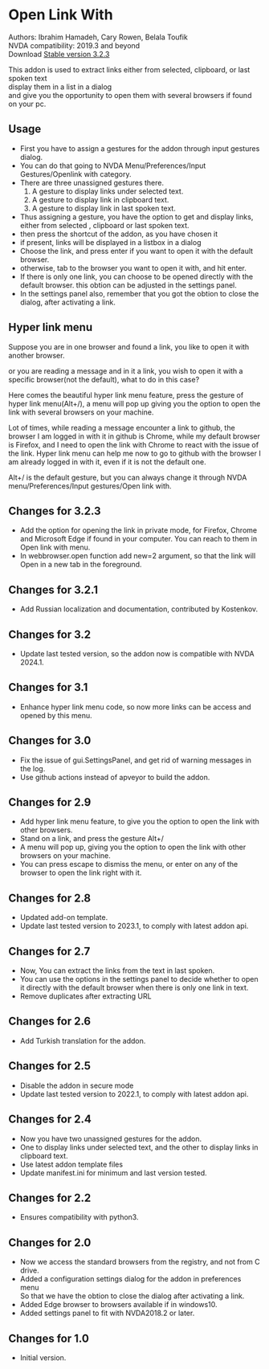 # Open Link With #

Authors: Ibrahim Hamadeh, Cary Rowen, Belala Toufik  
NVDA compatibility: 2019.3 and beyond   
Download [Stable version 3.2.3][1]  

This addon is used to extract links either from selected, clipboard, or last spoken text  
display them in a list in a dialog  
and give you the opportunity to open them with several browsers if found on your pc.

## Usage

*	First you have to assign a gestures for the addon through input gestures dialog.  
*	You can do that going to NVDA Menu/Preferences/Input Gestures/Openlink with category.  
*	There are three unassigned gestures there.  
	1.	A gesture to display links under selected text.  
	2.	A gesture to display link in clipboard text.  
	3.	A gesture to display link in last spoken text.  
*	Thus assigning a gesture, you have the option to get and display links, either from selected , clipboard or last spoken text.  
*	then press the shortcut of the addon, as you have chosen it  
*	if present, links will be displayed in a listbox in a dialog  
*	Choose the link, and press enter if you want to open it with the default browser.  
*	otherwise, tab to the browser you want to open it with, and hit enter.  
*	If there is only one link, you can choose to be opened  directly with the default browser. this obtion can be adjusted in the settings panel.
*	In the settings panel also, remember that you got the obtion to close the dialog, after activating a link.  

## Hyper link menu

Suppose you are in one browser and found a link, you like to open it with another browser.

or you are reading a message and in it a link, you wish to open it with a specific browser(not the default), what to do in this case?

Here comes the beautiful hyper link menu feature, press the gesture of hyper link menu(Alt+/), a menu will pop up giving you the option to open the link with several browsers on your machine.

Lot of times, while reading a message encounter a link to github, the browser I am logged in with it in github is Chrome, while my default browser is Firefox, and I need to open the link with Chrome to react with the issue of the link. Hyper link menu can help me now to go to github with the browser I am already logged in with it, even if it is not the default one.

Alt+/ is the default gesture, but you can always change it through NVDA menu/Preferences/Input gestures/Open link with.

## Changes for 3.2.3 ##

*	Add the option for opening the link in private mode, for Firefox, Chrome and Microsoft Edge if found in your computer. You can reach to them in Open link with menu.
*	In webbrowser.open function add new=2 argument, so that the link will Open in a new tab in the foreground.

## Changes for 3.2.1 ##

*	Add Russian localization and documentation, contributed by Kostenkov.

## Changes for 3.2 ##

*	Update last tested version, so the addon now is compatible with NVDA 2024.1.

## Changes for 3.1 ##

*	Enhance hyper link menu code, so now more links can be access and opened by this menu.

## Changes for 3.0 ##

*	Fix the issue of gui.SettingsPanel, and get rid of warning messages in the log.
*	Use github actions instead of apveyor to build the addon.

## Changes for 2.9 ##

*	Add hyper link menu feature, to give you the option to open the link with other browsers.
*	Stand on a link, and press the gesture Alt+/
*	A menu will pop up, giving you the option to open the link with other browsers on your machine.
*	You can press escape to dismiss the menu, or enter on any of the browser to open the link right with it.

## Changes for 2.8 ##
*	Updated add-on template.
*	Update last tested version to 2023.1, to comply with latest addon api.

## Changes for 2.7 ##

*	Now, You can extract the links from the text in last spoken.
*	You can use the options in the settings panel to decide whether to open it directly with the default browser when there is only one link in text.
*	Remove duplicates after extracting URL

## Changes for 2.6 ##

*	Add Turkish translation for the addon.

## Changes for 2.5 ##

*	Disable the addon in secure mode
*	Update last tested version to 2022.1, to comply with latest addon api.

## Changes for 2.4 ##

*	Now you have two unassigned gestures for the addon.  
*	One to display links under selected text, and the other to display links in clipboard text.   
*	Use latest addon template files  
*	Update manifest.ini for minimum and last version tested.  

## Changes for 2.2 ##
*	Ensures compatibility with python3.  

## Changes for 2.0 ##

*	Now we access the standard browsers from the registry, and not from C drive.
*	Added a configuration settings dialog for the addon in preferences menu  
So that we have the obtion to close the dialog after activating a link.
*	Added Edge browser to browsers available if in windows10.
*	Added settings panel to  fit  with NVDA2018.2 or later.

## Changes for 1.0 ##

*	Initial version.

[1]: https://github.com/ibrahim-s/openLinkWith/releases/download/3.2.3/openLinkWith-3.2.3.nvda-addon
